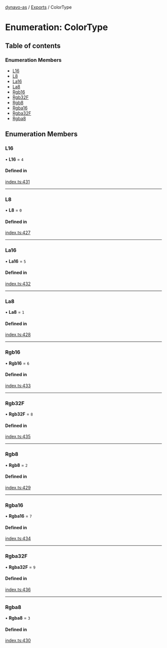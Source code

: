 [dynavo-as](../README.md) / [Exports](../modules.md) / ColorType

# Enumeration: ColorType

## Table of contents

### Enumeration Members

- [L16](ColorType.md#l16)
- [L8](ColorType.md#l8)
- [La16](ColorType.md#la16)
- [La8](ColorType.md#la8)
- [Rgb16](ColorType.md#rgb16)
- [Rgb32F](ColorType.md#rgb32f)
- [Rgb8](ColorType.md#rgb8)
- [Rgba16](ColorType.md#rgba16)
- [Rgba32F](ColorType.md#rgba32f)
- [Rgba8](ColorType.md#rgba8)

## Enumeration Members

### L16

• **L16** = ``4``

#### Defined in

[index.ts:431](https://github.com/dynavolabs/dynavo-as/blob/bdc283e/assembly/index.ts#L431)

___

### L8

• **L8** = ``0``

#### Defined in

[index.ts:427](https://github.com/dynavolabs/dynavo-as/blob/bdc283e/assembly/index.ts#L427)

___

### La16

• **La16** = ``5``

#### Defined in

[index.ts:432](https://github.com/dynavolabs/dynavo-as/blob/bdc283e/assembly/index.ts#L432)

___

### La8

• **La8** = ``1``

#### Defined in

[index.ts:428](https://github.com/dynavolabs/dynavo-as/blob/bdc283e/assembly/index.ts#L428)

___

### Rgb16

• **Rgb16** = ``6``

#### Defined in

[index.ts:433](https://github.com/dynavolabs/dynavo-as/blob/bdc283e/assembly/index.ts#L433)

___

### Rgb32F

• **Rgb32F** = ``8``

#### Defined in

[index.ts:435](https://github.com/dynavolabs/dynavo-as/blob/bdc283e/assembly/index.ts#L435)

___

### Rgb8

• **Rgb8** = ``2``

#### Defined in

[index.ts:429](https://github.com/dynavolabs/dynavo-as/blob/bdc283e/assembly/index.ts#L429)

___

### Rgba16

• **Rgba16** = ``7``

#### Defined in

[index.ts:434](https://github.com/dynavolabs/dynavo-as/blob/bdc283e/assembly/index.ts#L434)

___

### Rgba32F

• **Rgba32F** = ``9``

#### Defined in

[index.ts:436](https://github.com/dynavolabs/dynavo-as/blob/bdc283e/assembly/index.ts#L436)

___

### Rgba8

• **Rgba8** = ``3``

#### Defined in

[index.ts:430](https://github.com/dynavolabs/dynavo-as/blob/bdc283e/assembly/index.ts#L430)

